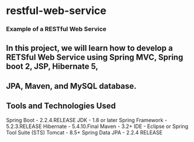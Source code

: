# restful-web-service

### Example of a RESTful Web Service

## In this project, we will learn how to develop a RETSful Web Service using Spring MVC, Spring boot 2, JSP, Hibernate 5, 
## JPA, Maven, and MySQL database.

## Tools and Technologies Used

Spring Boot - 2.2.4.RELEASE
JDK - 1.8 or later
Spring Framework - 5.2.3.RELEASE
Hibernate - 5.4.10.Final
Maven - 3.2+
IDE - Eclipse or Spring Tool Suite (STS)
Tomcat - 8.5+
Spring Data JPA - 2.2.4 RELEASE
